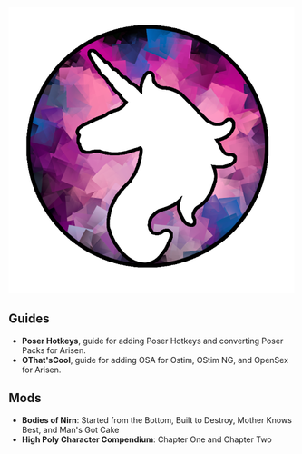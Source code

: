 ![](https://github.com/SamsyTheUnicorn/SamsyTheUnicorn.github.io/blob/main/Avatar12102022Bordered.png?raw=true)

## Guides
- **Poser Hotkeys**, guide for adding Poser Hotkeys and converting Poser Packs for Arisen.
- **OThat'sCool**, guide for adding OSA for Ostim, OStim NG, and OpenSex for Arisen.

## Mods
- **Bodies of Nirn**: Started from the Bottom, Built to Destroy, Mother Knows Best, and Man's Got Cake
- **High Poly Character Compendium**: Chapter One and Chapter Two
